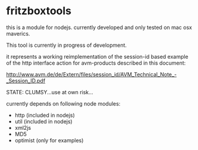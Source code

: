 fritzboxtools
=============

this is a module for nodejs.
currently developed and only tested on mac osx maverics.

This tool is currently in progress of development.

it represents a working reimplementation of the session-id based example of 
the http interface action for avm-products described in this document:

http://www.avm.de/de/Extern/files/session_id/AVM_Technical_Note_-_Session_ID.pdf

STATE: CLUMSY...use at own risk...

currently depends on following node modules:

- http (included in nodejs)
- util (included in nodejs)
- xml2js
- MD5
- optimist (only for examples)
